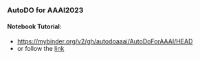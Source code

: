 ### AutoDO for AAAI2023

#### Notebook Tutorial: 
  - https://mybinder.org/v2/gh/autodoaaai/AutoDoForAAAI/HEAD
  - or follow the [link](https://mybinder.org/v2/gh/autodoaaai/AutoDoForAAAI/HEAD)
